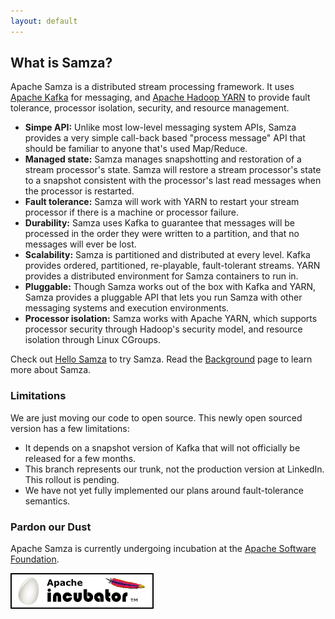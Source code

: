 ```yaml
---
layout: default
---
```


## What is Samza?

Apache Samza is a distributed stream processing framework. It uses <a target="_blank" href="http://kafka.apache.org">Apache Kafka</a> for messaging, and <a target="_blank" href="http://hadoop.apache.org/docs/current/hadoop-yarn/hadoop-yarn-site/YARN.html">Apache Hadoop YARN</a> to provide fault tolerance, processor isolation, security, and resource management.

* **Simpe API:** Unlike most low-level messaging system APIs, Samza provides a very simple call-back based "process message" API that should be familiar to anyone that's used Map/Reduce.
* **Managed state:** Samza manages snapshotting and restoration of a stream processor's state. Samza will restore a stream processor's state to a snapshot consistent with the processor's last read messages when the processor is restarted.
* **Fault tolerance:** Samza will work with YARN to restart your stream processor if there is a machine or processor failure.
* **Durability:** Samza uses Kafka to guarantee that messages will be processed in the order they were written to a partition, and that no messages will ever be lost.
* **Scalability:** Samza is partitioned and distributed at every level. Kafka provides ordered, partitioned, re-playable, fault-tolerant streams. YARN provides a distributed environment for Samza containers to run in.
* **Pluggable:** Though Samza works out of the box with Kafka and YARN, Samza provides a pluggable API that lets you run Samza with other messaging systems and execution environments.
* **Processor isolation:** Samza works with Apache YARN, which supports processor security through Hadoop's security model, and resource isolation through Linux CGroups.

Check out [Hello Samza](/startup/hello-samza/0.7.0) to try Samza. Read the [Background](/learn/documentation/0.7.0/introduction/background.html) page to learn more about Samza.

### Limitations

We are just moving our code to open source. This newly open sourced version has a few limitations:

 * It depends on a snapshot version of Kafka that will not officially be released for a few months.
 * This branch represents our trunk, not the production version at LinkedIn. This rollout is pending.
 * We have not yet fully implemented our plans around fault-tolerance semantics.

### Pardon our Dust

Apache Samza is currently undergoing incubation at the [Apache Software Foundation](http://www.apache.org/).

![Apache Incubator Logo](img/apache-egg-logo.png)
